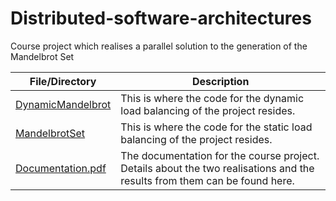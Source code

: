 # Distributed-software-architectures
Course project which realises a parallel solution to the generation of the Mandelbrot Set

| File/Directory | Description |
|----------------|-------------|
| [DynamicMandelbrot](https://github.com/Svetlin12/Distributed-software-architectures/tree/main/DynamicMandelbrot) | This is where the code for the dynamic load balancing of the project resides. |
| [MandelbrotSet](https://github.com/Svetlin12/Distributed-software-architectures/tree/main/MandelbrotSet) | This is where the code for the static load balancing of the project resides. |
| [Documentation.pdf](https://github.com/Svetlin12/Distributed-software-architectures/blob/main/Documentation.pdf) | The documentation for the course project. Details about the two realisations and the results from them can be found here. |
